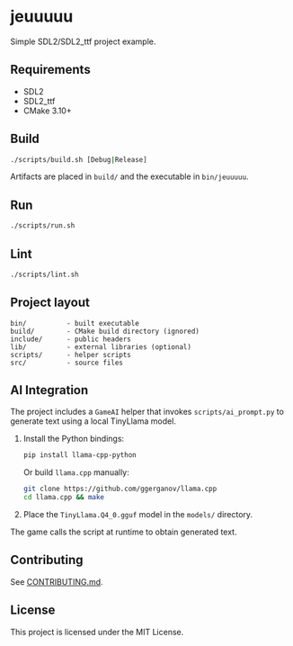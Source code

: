 # jeuuuuu

Simple SDL2/SDL2_ttf project example.

## Requirements

- SDL2
- SDL2_ttf
- CMake 3.10+

## Build

```sh
./scripts/build.sh [Debug|Release]
```

Artifacts are placed in `build/` and the executable in `bin/jeuuuuu`.

## Run

```sh
./scripts/run.sh
```

## Lint

```sh
./scripts/lint.sh
```

## Project layout

```
bin/          - built executable
build/        - CMake build directory (ignored)
include/      - public headers
lib/          - external libraries (optional)
scripts/      - helper scripts
src/          - source files
```

## AI Integration

The project includes a `GameAI` helper that invokes `scripts/ai_prompt.py` to
generate text using a local TinyLlama model.

1. Install the Python bindings:

   ```sh
   pip install llama-cpp-python
   ```

   Or build `llama.cpp` manually:

   ```sh
   git clone https://github.com/ggerganov/llama.cpp
   cd llama.cpp && make
   ```

2. Place the `TinyLlama.Q4_0.gguf` model in the `models/` directory.

The game calls the script at runtime to obtain generated text.

## Contributing

See [CONTRIBUTING.md](CONTRIBUTING.md).

## License

This project is licensed under the MIT License.
